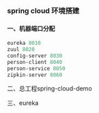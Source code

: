 ### spring cloud 环境搭建

#### 一、机器端口分配

```pro
eureka 8010
zuul 8020
config-server 8030
person-client 8040
person-service 8050
zipkin-server 8060
```

二、总工程spring-cloud-demo

三、eureka

